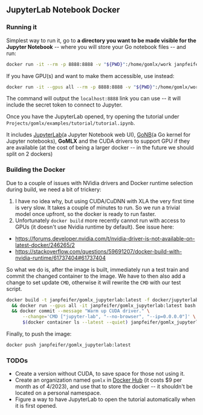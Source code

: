 ## JupyterLab Notebook Docker

### Running it
Simplest way to run it, go to **a directory you want to be made visible for the Jupyter Notebook** -- where you
will store your Go notebook files -- and run:

```bash
docker run -it --rm -p 8888:8888 -v "${PWD}":/home/gomlx/work janpfeifer/gomlx_jupyterlab:latest
```

If you have GPU(s) and want to make them accessible, use instead:

```bash
docker run -it --gpus all --rm -p 8888:8888 -v "${PWD}":/home/gomlx/work janpfeifer/gomlx_jupyterlab:latest
```

The command will output the `localhost:8888` link you can use -- it will include the secret token to connect to Jupyter.

Once you have the JupyterLab opened, try opening the tutorial under `Projects/gomlx/examples/tutorial/tutorial.ipynb`.

It includes [JupyterLab](https://jupyterlab.readthedocs.io/en/stable/)(a Jupyter Notebook web UI),
[GoNB](https://github.com/janpfeifer/gonb)(a Go kernel for Jupyter notebooks), **GoMLX** and the CUDA
drivers to support GPU if they are available (at the cost of being a larger docker -- in the future we 
should split on 2 dockers)

### Building the Docker

Due to a couple of issues with NVidia drivers and Docker runtime selection during build, we need a bit of trickery:

1. I have no idea why, but using CUDA/CuDNN with XLA the very first time is very slow. It takes a couple of minutes to run. So we run a trivial model once upfront, so the docker is ready to run faster.
1. Unfortunately `docker build` more recently cannot run with access to GPUs (it doesn't use Nvidia runtime by default). See issue here:
  * https://forums.developer.nvidia.com/t/nvidia-driver-is-not-available-on-latest-docker/246265/2
  * https://stackoverflow.com/questions/59691207/docker-build-with-nvidia-runtime/61737404#61737404

So what we do is, after the image is built, immediately run a test train and commit the changed container to the image. We have to then also add a change to set update `CMD`, otherwise it will rewrite the `CMD` with our test script.

```bash
docker build -t janpfeifer/gomlx_jupyterlab:latest -f docker/jupyterlab/Dockerfile . \
  && docker run --gpus all -it janpfeifer/gomlx_jupyterlab:latest bash -c 'cd Projects/gomlx/examples/linear ; go run . --platform=CUDA' \
  && docker commit --message "Warm up CUDA driver." \
      --change='CMD ["jupyter-lab", "--no-browser", "--ip=0.0.0.0"]' \
      $(docker container ls --latest --quiet) janpfeifer/gomlx_jupyterlab:latest
```

Finally, to push the image:

```bash
docker push janpfeifer/gomlx_jupyterlab:latest
```
### TODOs

- Create a version without CUDA, to save space for those not using it.
- Create an organization named `gomlx` in [Docker Hub](https://hub.docker.com/) (it costs $9 per month as of 4/2023), 
  and use that to store the docker -- it shouldn't be located on a personal namespace.
- Figure a way to have JupyterLab to open the tutorial automatically when it is first opened.

